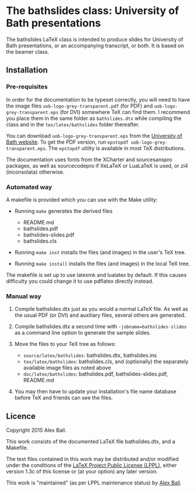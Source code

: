 The bathslides class: University of Bath presentations
=========================================================

The bathslides LaTeX class is intended to produce slides for University
of Bath presentations, or an accompanying transcript, or both.
It is based on the beamer class.

Installation
------------

### Pre-requisites ###

In order for the documentation to be typeset correctly, you will need
to have the image files `uob-logo-grey-transparent.pdf` (for PDF) and
`uob-logo-grey-transparent.eps` (for DVI) somewhere TeX can find them.
I recommend you place them in the same folder as `bathslides.dtx`
while compiling the class and in the `tex/latex/bathslides` folder
thereafter.

You can download `uob-logo-grey-transparent.eps` from the
[University of Bath website][logo]. To get the PDF version, run
`epstopdf uob-logo-grey-transparent.eps`. The `epstopdf` utility is
available in most TeX distributions.

The documentation uses fonts from the XCharter and sourcesanspro
packages, as well as sourcecodepro if XeLaTeX or LuaLaTeX is used,
or zi4 (inconsolata) otherwise.

### Automated way ###

A makefile is provided which you can use with the Make utility:

  * Running `make` generates the derived files

      - README.md
      - bathslides.pdf
      - bathslides-slides.pdf
      - bathslides.cls

  * Running `make inst` installs the files (and images) in the user's
    TeX tree.
  * Running `make install` installs the files (and images) in the
    local TeX tree.

The makefile is set up to use latexmk and lualatex by default.
If this causes difficulty you could change it to use pdflatex directly
instead.

### Manual way ###

 1. Compile bathslides.dtx just as you would a normal LaTeX file. As well
    as the usual PDF (or DVI) and auxiliary files, several others are
    generated.

 2. Compile bathslides.dtx a second time with `-jobname=bathslides-slides`
    as a command line option to generate the sample slides.

 3. Move the files to your TeX tree as follows:

      - `source/latex/bathslides`: bathslides.dtx, bathslides.ins
      - `tex/latex/bathslides`: bathslides.cls, and (optionally) the
        separately available image files as noted above
      - `doc/latex/bathslides`: bathslides.pdf, bathslides-slides.pdf,
         README.md

 4. You may then have to update your installation's file name database
    before TeX and friends can see the files.

Licence
-------

Copyright 2015 Alex Ball.

This work consists of the documented LaTeX file bathslides.dtx,
and a Makefile.

The text files contained in this work may be distributed and/or modified
under the conditions of the [LaTeX Project Public License (LPPL)][lppl],
either version 1.3c of this license or (at your option) any later
version.

This work is "maintained" (as per LPPL maintenance status) by [Alex
Ball][me].

[logo]: http://www.bath.ac.uk/marketing/guides-assets/visual-identity/logo/#id4
[lppl]: http://www.latex-project.org/lppl.txt
[me]: http://alexball.me.uk/


